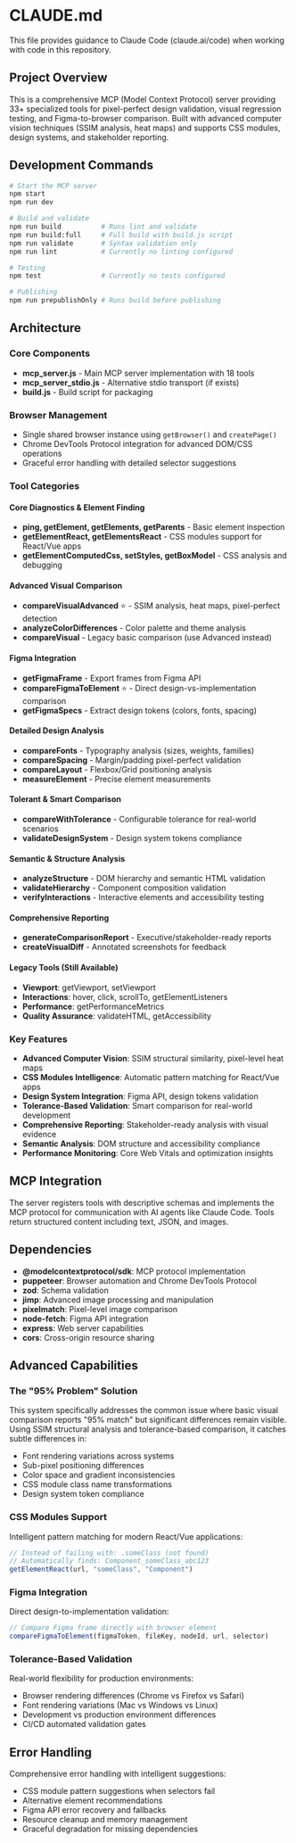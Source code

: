 # CLAUDE.md

This file provides guidance to Claude Code (claude.ai/code) when working with code in this repository.

## Project Overview

This is a comprehensive MCP (Model Context Protocol) server providing 33+ specialized tools for pixel-perfect design validation, visual regression testing, and Figma-to-browser comparison. Built with advanced computer vision techniques (SSIM analysis, heat maps) and supports CSS modules, design systems, and stakeholder reporting.

## Development Commands

```bash
# Start the MCP server
npm start
npm run dev

# Build and validate
npm run build          # Runs lint and validate
npm run build:full     # Full build with build.js script
npm run validate       # Syntax validation only
npm run lint           # Currently no linting configured

# Testing
npm test               # Currently no tests configured

# Publishing
npm run prepublishOnly # Runs build before publishing
```

## Architecture

### Core Components

- **mcp_server.js** - Main MCP server implementation with 18 tools
- **mcp_server_stdio.js** - Alternative stdio transport (if exists)
- **build.js** - Build script for packaging

### Browser Management
- Single shared browser instance using `getBrowser()` and `createPage()`
- Chrome DevTools Protocol integration for advanced DOM/CSS operations
- Graceful error handling with detailed selector suggestions

### Tool Categories

#### Core Diagnostics & Element Finding
- **ping, getElement, getElements, getParents** - Basic element inspection
- **getElementReact, getElementsReact** - CSS modules support for React/Vue apps
- **getElementComputedCss, setStyles, getBoxModel** - CSS analysis and debugging

#### Advanced Visual Comparison
- **compareVisualAdvanced** ⭐ - SSIM analysis, heat maps, pixel-perfect detection
- **analyzeColorDifferences** - Color palette and theme analysis
- **compareVisual** - Legacy basic comparison (use Advanced instead)

#### Figma Integration
- **getFigmaFrame** - Export frames from Figma API
- **compareFigmaToElement** ⭐ - Direct design-vs-implementation comparison
- **getFigmaSpecs** - Extract design tokens (colors, fonts, spacing)

#### Detailed Design Analysis  
- **compareFonts** - Typography analysis (sizes, weights, families)
- **compareSpacing** - Margin/padding pixel-perfect validation
- **compareLayout** - Flexbox/Grid positioning analysis
- **measureElement** - Precise element measurements

#### Tolerant & Smart Comparison
- **compareWithTolerance** - Configurable tolerance for real-world scenarios
- **validateDesignSystem** - Design system tokens compliance

#### Semantic & Structure Analysis
- **analyzeStructure** - DOM hierarchy and semantic HTML validation
- **validateHierarchy** - Component composition validation
- **verifyInteractions** - Interactive elements and accessibility testing

#### Comprehensive Reporting
- **generateComparisonReport** - Executive/stakeholder-ready reports
- **createVisualDiff** - Annotated screenshots for feedback

#### Legacy Tools (Still Available)
- **Viewport**: getViewport, setViewport
- **Interactions**: hover, click, scrollTo, getElementListeners
- **Performance**: getPerformanceMetrics
- **Quality Assurance**: validateHTML, getAccessibility

### Key Features

- **Advanced Computer Vision**: SSIM structural similarity, pixel-level heat maps
- **CSS Modules Intelligence**: Automatic pattern matching for React/Vue apps
- **Design System Integration**: Figma API, design tokens validation
- **Tolerance-Based Validation**: Smart comparison for real-world development
- **Comprehensive Reporting**: Stakeholder-ready analysis with visual evidence
- **Semantic Analysis**: DOM structure and accessibility compliance
- **Performance Monitoring**: Core Web Vitals and optimization insights

## MCP Integration

The server registers tools with descriptive schemas and implements the MCP protocol for communication with AI agents like Claude Code. Tools return structured content including text, JSON, and images.

## Dependencies

- **@modelcontextprotocol/sdk**: MCP protocol implementation
- **puppeteer**: Browser automation and Chrome DevTools Protocol
- **zod**: Schema validation
- **jimp**: Advanced image processing and manipulation
- **pixelmatch**: Pixel-level image comparison
- **node-fetch**: Figma API integration
- **express**: Web server capabilities  
- **cors**: Cross-origin resource sharing

## Advanced Capabilities

### The "95% Problem" Solution
This system specifically addresses the common issue where basic visual comparison reports "95% match" but significant differences remain visible. Using SSIM structural analysis and tolerance-based comparison, it catches subtle differences in:
- Font rendering variations across systems
- Sub-pixel positioning differences  
- Color space and gradient inconsistencies
- CSS module class name transformations
- Design system token compliance

### CSS Modules Support  
Intelligent pattern matching for modern React/Vue applications:
```javascript
// Instead of failing with: .someClass (not found)
// Automatically finds: Component_someClass_abc123
getElementReact(url, "someClass", "Component")
```

### Figma Integration
Direct design-to-implementation validation:
```javascript
// Compare Figma frame directly with browser element
compareFigmaToElement(figmaToken, fileKey, nodeId, url, selector)
```

### Tolerance-Based Validation
Real-world flexibility for production environments:
- Browser rendering differences (Chrome vs Firefox vs Safari)
- Font rendering variations (Mac vs Windows vs Linux)  
- Development vs production environment differences
- CI/CD automated validation gates

## Error Handling

Comprehensive error handling with intelligent suggestions:
- CSS module pattern suggestions when selectors fail
- Alternative element recommendations
- Figma API error recovery and fallbacks
- Resource cleanup and memory management
- Graceful degradation for missing dependencies